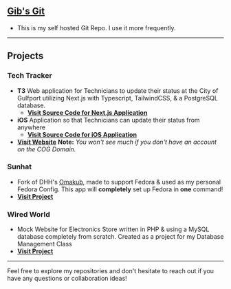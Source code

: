 ## [Gib's Git](https://git.gibbyb.com/gib)
- This is my self hosted Git Repo. I use it more frequently.
---
## Projects

### Tech Tracker
- **T3** Web application for Technicians to update their status at the City of Gulfport utilizing Next.js with Typescript, TailwindCSS, & a PostgreSQL database.
  - **[Visit Source Code for Next.js Application](https://github.com/gibbyb/Tech_Tracker_Web)**
- **iOS** Application so that Technicians can update their status from anywhere
  - **[Visit Source Code for iOS Application](https://github.com/gibbyb/Tech_Tracker_iOS)**
- **[Visit Website](https://techtracker.gibbyb.com)** **Note:** *You won't see much if you don't have an account on the COG Domain.*

### Sunhat
- Fork of DHH's [Omakub](https://omakub.org), made to support Fedora & used as my personal Fedora Config. This app will **completely** set up Fedora in **one** command!
- **[Visit Project](https://github.com/gibbyb/sunhat)**

### Wired World
- Mock Website for Electronics Store written in PHP & using a MySQL database completely from scratch. Created as a project for my Database Management Class
- **[Visit Project](https://wiredworld.gibbyb.com)**

---

Feel free to explore my repositories and don't hesitate to reach out if you have any questions or collaboration ideas!
